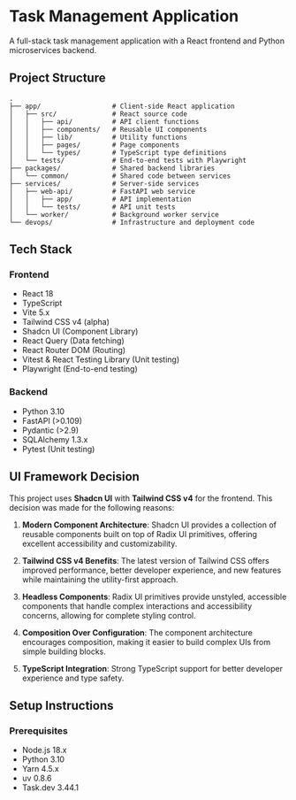 # Task Management Application

A full-stack task management application with a React frontend and Python microservices backend.

## Project Structure

```
.
├── app/                  # Client-side React application
│   ├── src/              # React source code
│   │   ├── api/          # API client functions
│   │   ├── components/   # Reusable UI components
│   │   ├── lib/          # Utility functions
│   │   ├── pages/        # Page components
│   │   └── types/        # TypeScript type definitions
│   └── tests/            # End-to-end tests with Playwright
├── packages/             # Shared backend libraries
│   └── common/           # Shared code between services
├── services/             # Server-side services
│   ├── web-api/          # FastAPI web service
│   │   ├── app/          # API implementation
│   │   └── tests/        # API unit tests
│   └── worker/           # Background worker service
└── devops/               # Infrastructure and deployment code
```

## Tech Stack

### Frontend
- React 18
- TypeScript
- Vite 5.x
- Tailwind CSS v4 (alpha)
- Shadcn UI (Component Library)
- React Query (Data fetching)
- React Router DOM (Routing)
- Vitest & React Testing Library (Unit testing)
- Playwright (End-to-end testing)

### Backend
- Python 3.10
- FastAPI (>0.109)
- Pydantic (>2.9)
- SQLAlchemy 1.3.x
- Pytest (Unit testing)

## UI Framework Decision

This project uses **Shadcn UI** with **Tailwind CSS v4** for the frontend. This decision was made for the following reasons:

1. **Modern Component Architecture**: Shadcn UI provides a collection of reusable components built on top of Radix UI primitives, offering excellent accessibility and customizability.

2. **Tailwind CSS v4 Benefits**: The latest version of Tailwind CSS offers improved performance, better developer experience, and new features while maintaining the utility-first approach.

3. **Headless Components**: Radix UI primitives provide unstyled, accessible components that handle complex interactions and accessibility concerns, allowing for complete styling control.

4. **Composition Over Configuration**: The component architecture encourages composition, making it easier to build complex UIs from simple building blocks.

5. **TypeScript Integration**: Strong TypeScript support for better developer experience and type safety.

## Setup Instructions

### Prerequisites
- Node.js 18.x
- Python 3.10
- Yarn 4.5.x
- uv 0.8.6
- Task.dev 3.44.1
